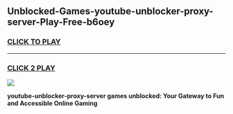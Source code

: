 
## Unblocked-Games-youtube-unblocker-proxy-server-Play-Free-b6oey
<h3>
<a href="https://premium76.site?title=youtube-unblocker-proxy-server&ref=20M">CLICK TO PLAY</a></h3>
<hr>

<h3>
<a href="https://premium76.site?title=youtube-unblocker-proxy-server&ref=20M">CLICK 2 PLAY</a>
  
</h3>

<a href="https://premium76.site?title=youtube-unblocker-proxy-server&ref=19M"><img src="https://clearcache.store/games.png"></a>


**youtube-unblocker-proxy-server games unblocked: Your Gateway to Fun and Accessible Online Gaming**
